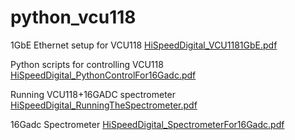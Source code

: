 # python_vcu118

1GbE Ethernet setup for VCU118 [HiSpeedDigital_VCU1181GbE.pdf](https://github.com/asiaa/python_vcu118/files/8494229/HiSpeedDigital_VCU1181GbE.pdf)

Python scripts for controlling VCU118 [HiSpeedDigital_PythonControlFor16Gadc.pdf](https://github.com/asiaa/python_vcu118/files/8494231/HiSpeedDigital_PythonControlFor16Gadc.pdf)

Running VCU118+16GADC spectrometer [HiSpeedDigital_RunningTheSpectrometer.pdf](https://github.com/asiaa/python_vcu118/files/8494232/HiSpeedDigital_RunningTheSpectrometer.pdf)

16Gadc Spectrometer [HiSpeedDigital_SpectrometerFor16Gadc.pdf](https://github.com/asiaa/python_vcu118/files/8494234/HiSpeedDigital_SpectrometerFor16Gadc.pdf)

